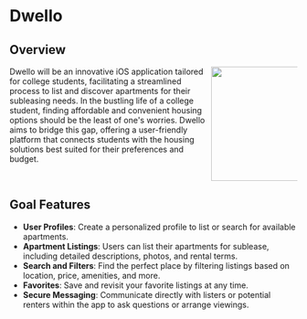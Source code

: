 # Dwello 
## Overview
<div style="display: flex">
    <div style="flex: 1;">
        Dwello will be an innovative iOS application tailored for college students, facilitating a streamlined process to list and discover apartments for their subleasing needs. In the bustling life of a college student, finding affordable and convenient housing options should be the least of one's worries. Dwello aims to bridge this gap, offering a user-friendly platform that connects students with the housing solutions best suited for their preferences and budget.
    </div>
    <div style="width: 30%;">
        <img src="https://github.com/isblender/Dwello/assets/142704958/8299d7d8-e51d-4c30-911b-748cd60868dc" width="200" style="display: block; margin: 0 auto;">
    </div>
</div>
    
## Goal Features
- **User Profiles**: Create a personalized profile to list or search for available apartments.
- **Apartment Listings**: Users can list their apartments for sublease, including detailed descriptions, photos, and rental terms.
- **Search and Filters**: Find the perfect place by filtering listings based on location, price, amenities, and more.
- **Favorites**: Save and revisit your favorite listings at any time.
- **Secure Messaging**: Communicate directly with listers or potential renters within the app to ask questions or arrange viewings.
